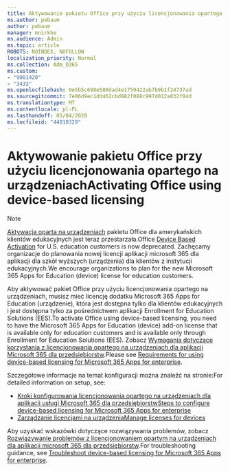 ```yaml
---
title: Aktywowanie pakietu Office przy użyciu licencjonowania opartego na urządzeniach
ms.author: pebaum
author: pebaum
manager: mnirkhe
ms.audience: Admin
ms.topic: article
ROBOTS: NOINDEX, NOFOLLOW
localization_priority: Normal
ms.collection: Adm_O365
ms.custom:
- "9001420"
- "3433"
ms.openlocfilehash: 0e5b5c698e588dad4e1759422ab7b9b1f24737ad
ms.sourcegitcommit: 7e06d9ec1dd462cbd882f088c997d012a032f04d
ms.translationtype: MT
ms.contentlocale: pl-PL
ms.lasthandoff: 05/04/2020
ms.locfileid: "44010329"
---
```

# <a name="activating-office-using-device-based-licensing"></a><span data-ttu-id="4bb53-102">Aktywowanie pakietu Office przy użyciu licencjonowania opartego na urządzeniach</span><span class="sxs-lookup"><span data-stu-id="4bb53-102">Activating Office using device-based licensing</span></span>

> [!NOTE]
> <span data-ttu-id="4bb53-103">[Aktywacja oparta na urządzeniach](https://aka.ms/officedba) pakietu Office dla amerykańskich klientów edukacyjnych jest teraz przestarzała.</span><span class="sxs-lookup"><span data-stu-id="4bb53-103">Office [Device Based Activation](https://aka.ms/officedba) for U.S. education customers is now deprecated.</span></span> <span data-ttu-id="4bb53-104">Zachęcamy organizacje do planowania nowej licencji aplikacji microsoft 365 dla aplikacji dla szkół wyższych (urządzenia) dla klientów z instytucji edukacyjnych.</span><span class="sxs-lookup"><span data-stu-id="4bb53-104">We encourage organizations to plan for the new Microsoft 365 Apps for Education (device) license for education customers.</span></span>

<span data-ttu-id="4bb53-105">Aby aktywować pakiet Office przy użyciu licencjonowania opartego na urządzeniach, musisz mieć licencję dodatku Microsoft 365 Apps for Education (urządzenie), która jest dostępna tylko dla klientów edukacyjnych i jest dostępna tylko za pośrednictwem aplikacji Enrollment for Education Solutions (EES).</span><span class="sxs-lookup"><span data-stu-id="4bb53-105">To activate Office using device-based licensing, you need to have the Microsoft 365 Apps for Education (device) add-on license that is available only for education customers and is available only through Enrollment for Education Solutions (EES).</span></span> <span data-ttu-id="4bb53-106">Zobacz [Wymagania dotyczące korzystania z licencjonowania opartego na urządzeniach dla aplikacji Microsoft 365 dla przedsiębiorstw](https://docs.microsoft.com/deployoffice/device-based-licensing#requirements-for-using-device-based-licensing-for-microsoft-365-apps-for-enterprise).</span><span class="sxs-lookup"><span data-stu-id="4bb53-106">Please see [Requirements for using device-based licensing for Microsoft 365 Apps for enterprise](https://docs.microsoft.com/deployoffice/device-based-licensing#requirements-for-using-device-based-licensing-for-microsoft-365-apps-for-enterprise).</span></span>


<span data-ttu-id="4bb53-107">Szczegółowe informacje na temat konfiguracji można znaleźć na stronie:</span><span class="sxs-lookup"><span data-stu-id="4bb53-107">For detailed information on setup, see:</span></span>

- [<span data-ttu-id="4bb53-108">Kroki konfigurowania licencjonowania opartego na urządzeniach dla aplikacji usługi Microsoft 365 dla przedsiębiorstw</span><span class="sxs-lookup"><span data-stu-id="4bb53-108">Steps to configure device-based licensing for Microsoft 365 Apps for enterprise</span></span>](https://docs.microsoft.com/deployoffice/device-based-licensing#steps-to-configure-device-based-licensing-for-microsoft-365-apps-for-enterprise)
- [<span data-ttu-id="4bb53-109">Zarządzanie licencjami na urządzenia</span><span class="sxs-lookup"><span data-stu-id="4bb53-109">Manage licenses for devices</span></span>](https://docs.microsoft.com/Office365/Admin/misc/manage-licenses-for-devices)

<span data-ttu-id="4bb53-110">Aby uzyskać wskazówki dotyczące rozwiązywania problemów, zobacz [Rozwiązywanie problemów z licencjonowaniem opartym na urządzeniach dla aplikacji microsoft 365 dla przedsiębiorstw](https://docs.microsoft.com/deployoffice/device-based-licensing#troubleshoot-device-based-licensing-for-microsoft-365-apps-for-enterprise).</span><span class="sxs-lookup"><span data-stu-id="4bb53-110">For troubleshooting guidance, see [Troubleshoot device-based licensing for Microsoft 365 Apps for enterprise](https://docs.microsoft.com/deployoffice/device-based-licensing#troubleshoot-device-based-licensing-for-microsoft-365-apps-for-enterprise).</span></span>
